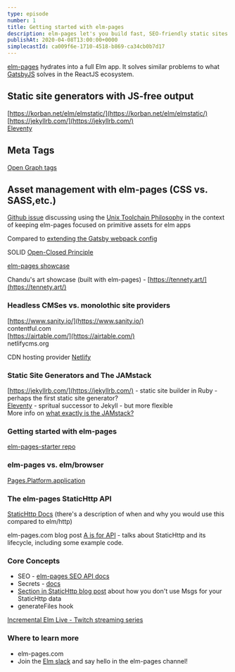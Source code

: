 ```yaml
---
type: episode
number: 1
title: Getting started with elm-pages
description: elm-pages let's you build fast, SEO-friendly static sites with pure Elm. We go over the core concepts, explain Static Sites vs. JAMstack, and give some resources for getting started with elm-pages.
publishAt: 2020-04-08T13:00:00+0000
simplecastId: ca009f6e-1710-4518-b869-ca34cb0b7d17
---
```


[elm-pages](https://github.com/dillonkearns/elm-pages) hydrates into a full Elm app. It solves similar problems to what [GatsbyJS](https://www.gatsbyjs.org/) solves in the ReactJS ecosystem.

## Static site generators with JS-free output

[https://korban.net/elm/elmstatic/](https://korban.net/elm/elmstatic/)  
[https://jekyllrb.com/](https://jekyllrb.com/)  
[Eleventy](https://11ty.dev/)

## Meta Tags

[Open Graph tags](https://ogp.me/)

## Asset management with elm-pages (CSS vs. SASS,etc.)

[Github issue](https://github.com/dillonkearns/elm-pages/issues/70) discussing using the [Unix Toolchain Philosophy](https://en.wikipedia.org/wiki/Unix_philosophy) in the context of keeping elm-pages focused on primitive assets for elm apps

Compared to [extending the Gatsby webpack config](https://www.gatsbyjs.org/docs/add-custom-webpack-config/)

SOLID [Open-Closed Principle](https://en.wikipedia.org/wiki/Open%E2%80%93closed_principle)

[elm-pages showcase](https://elm-pages.com/showcase)

Chandu's art showcase (built with elm-pages) - [https://tennety.art/](https://tennety.art/)

### Headless CMSes vs. monolothic site providers

[https://www.sanity.io/](https://www.sanity.io/)  
contentful.com  
[https://airtable.com/](https://airtable.com/)  
netlifycms.org

CDN hosting provider [Netlify](http://netlify.com/)

### Static Site Generators and The JAMstack

[https://jekyllrb.com/](https://jekyllrb.com/) - static site builder in Ruby - perhaps the first static site generator?  
[Eleventy](https://11ty.dev/) - spritual successor to Jekyll - but more flexible  
More info on [what exactly is the JAMstack?](https://jamstack.org/)

### Getting started with elm-pages

[elm-pages-starter repo](https://elm-pages-starter.netlify.com/)

### elm-pages vs. elm/browser

[Pages.Platform.application](https://package.elm-lang.org/packages/dillonkearns/elm-pages/4.0.0/Pages-Platform#application)

### The elm-pages StaticHttp API

[StaticHttp Docs](https://package.elm-lang.org/packages/dillonkearns/elm-pages/4.0.0/Pages-StaticHttp) (there's a description of when and why you would use this compared to elm/http)

elm-pages.com blog post [A is for API](https://elm-pages.com/blog/static-http) - talks about StaticHttp and its lifecycle, including some example code.

### Core Concepts

* SEO - [elm-pages SEO API docs](https://package.elm-lang.org/packages/dillonkearns/elm-pages/4.0.0/Head-Seo)
* Secrets - [docs](https://package.elm-lang.org/packages/dillonkearns/elm-pages/latest/Pages-Secrets)
* [Section in StaticHttp blog post](https://elm-pages.com/blog/static-http#lessboilerplate) about how you don't use Msgs for your StaticHttp data
* generateFiles hook

[Incremental Elm Live - Twitch streaming series](https://incrementalelm.com/live)

### Where to learn more

* elm-pages.com
* Join the [Elm slack](https://elmlang.herokuapp.com/) and say hello in the elm-pages channel!